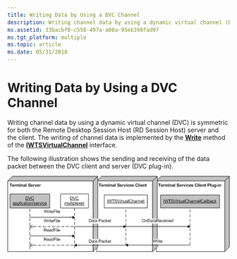```yaml
---
title: Writing Data by Using a DVC Channel
description: Writing channel data by using a dynamic virtual channel (DVC) is symmetric for both the Remote Desktop Session Host (RD Session Host) server and the client.
ms.assetid: 33bacbf0-c558-497a-a08a-95eb398fad97
ms.tgt_platform: multiple
ms.topic: article
ms.date: 05/31/2018
---
```


# Writing Data by Using a DVC Channel

Writing channel data by using a dynamic virtual channel (DVC) is symmetric for both the Remote Desktop Session Host (RD Session Host) server and the client. The writing of channel data is implemented by the [**Write**](/windows/desktop/api/TsVirtualChannels/nf-tsvirtualchannels-iwtsvirtualchannel-write) method of the [**IWTSVirtualChannel**](/windows/desktop/api/TsVirtualChannels/nn-tsvirtualchannels-iwtsvirtualchannel) interface.

The following illustration shows the sending and receiving of the data packet between the DVC client and server (DVC plug-in).

![sending and receiving a data packet between the dvc client and server](images/writedvcchannel.png)

 

 




